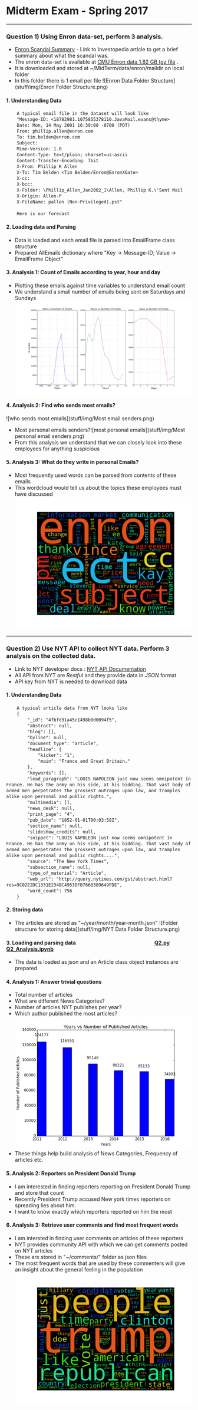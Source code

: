 # Midterm Exam - Spring 2017 
---
### Question 1) Using Enron data-set, perform **3**  analysis.

- [Enron Scandal Summary](http://www.investopedia.com/updates/enron-scandal-summary/) - Link to Investopedia article to get a brief summary about what the scandal was.
- The enron data-set is available at [CMU Enron data 1.82 GB tgz file](https://www.cs.cmu.edu/~./enron/enron_mail_20150507.tgz) .
- It is downloaded and stored at ~/MidTerm/data/enron/maildir on local folder
- In this folder there is 1 email per file ![Enron Data Folder Structure](stuff/img/Enron Folder Structure.png)

#### 1. Understanding Data
        A typical email file in the dataset will look like
        "Message-ID: <18782981.1075855378110.JavaMail.evans@thyme>
        Date: Mon, 14 May 2001 16:39:00 -0700 (PDT)
        From: phillip.allen@enron.com
        To: tim.belden@enron.com
        Subject: 
        Mime-Version: 1.0
        Content-Type: text/plain; charset=us-ascii
        Content-Transfer-Encoding: 7bit
        X-From: Phillip K Allen
        X-To: Tim Belden <Tim Belden/Enron@EnronXGate>
        X-cc: 
        X-bcc: 
        X-Folder: \Phillip_Allen_Jan2002_1\Allen, Phillip K.\'Sent Mail
        X-Origin: Allen-P
        X-FileName: pallen (Non-Privileged).pst"

        Here is our forecast
        
#### 2. Loading data and Parsing
- Data is loaded and each email file is parsed into EmailFrame class structure
- Prepared AllEmails dictionary where "Key -> Message-ID; Value -> EmailFrame Object"

#### 3. Analysis 1: Count of Emails according to year, hour and day
- Plotting these emails against time variables to understand email count
- We understand a small number of emails being sent on Saturdays and Sundays 
  ![Count of Emails according to year, hour and day](Q1img/CountNemails.png)

#### 4. Analysis 2: Find who sends most emails?
![who sends most emails](stuff/img/Most email senders.png)
- Most personal emails senders?![most personal emails](stuff/img/Most personal email senders.png)
- From this analysis we understand that we can closely look into these employees for anything suspicious

#### 5. Analysis 3: What do they write in personal Emails?
- Most frequently used words can be parsed from contents of these emails
- This wordcloud would tell us about the topics these employees must have discussed
![Wordcloud of email contents of emails](Q1img/contentcloud.png)

---
### Question 2) Use NYT API to collect NYT data. Perform 3 analysis on the collected data.
- Link to NYT developer docs : [NYT API Documentation](http://developer.nytimes.com/)
- All API from NYT are *Restful* and they provide data in *JSON* format  
- API key from NYT is needed to download data 

#### 1. Understanding Data
        A typical article data from NYT looks like
        {
            "_id": "4fbfd31a45c1498b0d0094f5",
            "abstract": null,
            "blog": [],
            "byline": null,
            "document_type": "article",
            "headline": {
                "kicker": "1",
                "main": "France and Great Britain."
            },
            "keywords": [],
            "lead_paragraph": "LOUIS NAPOLEON just now seems omnipotent in France. He has the army on his side, at his bidding. That vast body of armed men perpetrates the grossest outrages upon law, and tramples alike upon personal and public rights.",
            "multimedia": [],
            "news_desk": null,
            "print_page": "4",
            "pub_date": "1852-01-01T00:03:58Z",
            "section_name": null,
            "slideshow_credits": null,
            "snippet": "LOUIS NAPOLEON just now seems omnipotent in France. He has the army on his side, at his bidding. That vast body of armed men perpetrates the grossest outrages upon law, and tramples alike upon personal and public rights....",
            "source": "The New York Times",
            "subsection_name": null,
            "type_of_material": "Article",
            "web_url": "http://query.nytimes.com/gst/abstract.html?res=9C02E2DC1331E234BC4953DFB7668389649FDE",
            "word_count": 756
        }
 
#### 2. Storing data
- The articles are stored as "~/year/month/year-month.json" ![Folder structure for storing data](stuff/img/NYT Data Folder Structure.png)
 
#### 3. Loading and parsing data &emsp;&emsp;&emsp;&emsp;&emsp;&emsp;&emsp;&emsp;&emsp;&emsp;&emsp;&emsp;&emsp;&emsp;&emsp;[Q2.py](stuff/source/Q2.py)&emsp;[Q2_Analysis.ipynb](Q2_ana_[1_3].ipynb)
- The data is loaded as json and an Article class object instances are prepared

#### 4. Analysis 1: Answer trivial questions
- Total number of articles
- What are different News Categories?
- Number of articles NYT publishes per year?
- Which author published the most articles?
![Frequency of articles](Q2Img/YearsArticlePlot.png)
- These things help build analysis of News Categories, Frequency of articles etc.

#### 5. Analysis 2: Reporters on President Donald Trump
- I am interested in finding reporters reporting on President Donald Trump and store that count
- Recently President Trump accused New york times reporters on spreading lies about him.
- I want to know exactly which reporters reported on him the most

#### 6. Analysis 3: Retrieve user comments and find most frequent words
- I am intersted in finding user comments on articles of these reporters
- NYT provides community API with which we can get comments posted on NYT articles
- These are stored in "~/comments/" folder as json files
- The most frequent words that are used by these commenters will give an insight about the general feeling in the population
![WordCloud representing the most frquents words from comments](Q2Img/Articlescloud.png)
